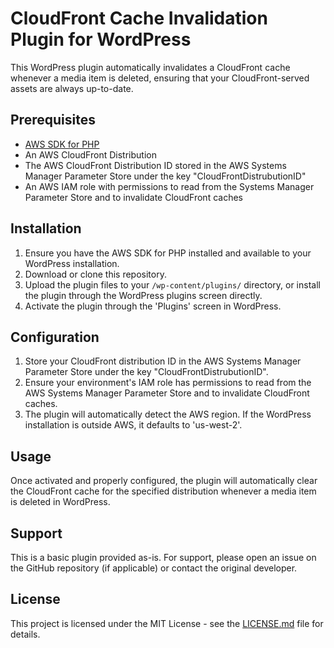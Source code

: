 # CloudFront Cache Invalidation Plugin for WordPress

This WordPress plugin automatically invalidates a CloudFront cache whenever a media item is deleted, ensuring that your CloudFront-served assets are always up-to-date.

## Prerequisites

- [AWS SDK for PHP](https://aws.amazon.com/sdk-for-php/)
- An AWS CloudFront Distribution
- The AWS CloudFront Distribution ID stored in the AWS Systems Manager Parameter Store under the key "CloudFrontDistrubutionID"
- An AWS IAM role with permissions to read from the Systems Manager Parameter Store and to invalidate CloudFront caches

## Installation

1. Ensure you have the AWS SDK for PHP installed and available to your WordPress installation.
2. Download or clone this repository.
3. Upload the plugin files to your `/wp-content/plugins/` directory, or install the plugin through the WordPress plugins screen directly.
4. Activate the plugin through the 'Plugins' screen in WordPress.

## Configuration

1. Store your CloudFront distribution ID in the AWS Systems Manager Parameter Store under the key "CloudFrontDistrubutionID".
2. Ensure your environment's IAM role has permissions to read from the AWS Systems Manager Parameter Store and to invalidate CloudFront caches.
3. The plugin will automatically detect the AWS region. If the WordPress installation is outside AWS, it defaults to 'us-west-2'.

## Usage

Once activated and properly configured, the plugin will automatically clear the CloudFront cache for the specified distribution whenever a media item is deleted in WordPress.

## Support

This is a basic plugin provided as-is. For support, please open an issue on the GitHub repository (if applicable) or contact the original developer.

## License

This project is licensed under the MIT License - see the [LICENSE.md](LICENSE.md) file for details.